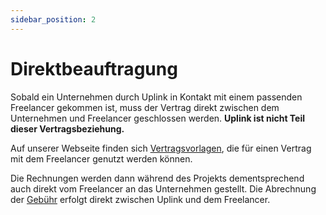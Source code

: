 ```yaml
---
sidebar_position: 2
---
```


# Direktbeauftragung

Sobald ein Unternehmen durch Uplink in Kontakt mit einem passenden Freelancer gekommen ist, muss der Vertrag direkt zwischen dem Unternehmen und Freelancer geschlossen werden. **Uplink ist nicht Teil dieser Vertragsbeziehung.**

Auf unserer Webseite finden sich [Vertragsvorlagen](https://uplink.tech/document-templates), die für einen Vertrag mit dem Freelancer genutzt werden können.

Die Rechnungen werden dann während des Projekts dementsprechend auch direkt vom Freelancer an das Unternehmen gestellt. Die Abrechnung der [Gebühr](../freelancers/our-fee.md) erfolgt direkt zwischen Uplink und dem Freelancer.
